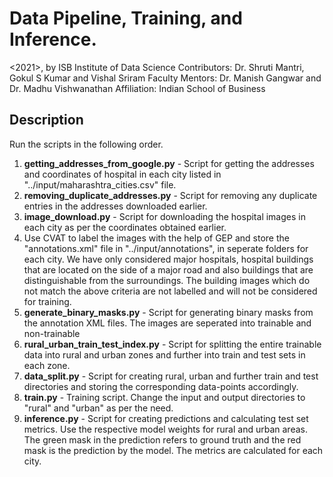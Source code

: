 # Data Pipeline, Training, and Inference.

<2021>, by ISB Institute of Data Science
Contributors: Dr. Shruti Mantri, Gokul S Kumar and Vishal Sriram
Faculty Mentors: Dr. Manish Gangwar and Dr. Madhu Vishwanathan
Affiliation: Indian School of Business

## Description
Run the scripts in the following order.
1. **getting_addresses_from_google.py** - Script for getting the addresses and coordinates of hospital in each city listed in "../input/maharashtra_cities.csv" file.
2. **removing_duplicate_addresses.py** - Script for removing any duplicate entries in the addresses downloaded earlier.
3. **image_download.py** - Script for downloading the hospital images in each city as per the coordinates obtained earlier.
4. Use CVAT to label the images with the help of GEP and store the "annotations.xml" file in "../input/annotations", in seperate folders for each city. We have only considered major hospitals, hospital buildings that are located on the side of a major road and also buildings that are distinguishable from the surroundings. The building images which do not match the above criteria are not labelled and will not be considered for training.
5. **generate_binary_masks.py** - Script for generating binary masks from the annotation XML files. The images are seperated into trainable and non-trainable
6. **rural_urban_train_test_index.py** - Script for splitting the entire trainable data into rural and urban zones and further into train and test sets in each zone.
7. **data_split.py** - Script for creating rural, urban and further train and test directories and storing the corresponding data-points accordingly.
8. **train.py** - Training script. Change the input and output directories to "rural" and "urban" as per the need.
9. **inference.py** - Script for creating predictions and calculating test set metrics. Use the respective model weights for rural and urban areas. The green mask in the prediction refers to ground truth and the red mask is the prediction by the model. The metrics are calculated for each city.
